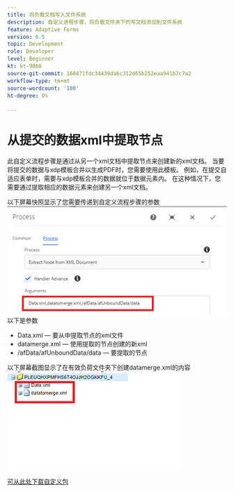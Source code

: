 ```yaml
---
title: 将负载文档写入文件系统
description: 自定义进程步骤，将负载文件夹下的写文档添加到文件系统
feature: Adaptive Forms
version: 6.5
topic: Development
role: Developer
level: Beginner
kt: kt-9860
source-git-commit: 160471fdc34439da6c312d65b252eaa941b7c7a2
workflow-type: tm+mt
source-wordcount: '180'
ht-degree: 0%

---
```


# 从提交的数据xml中提取节点

此自定义流程步骤是通过从另一个xml文档中提取节点来创建新的xml文档。 当要将提交的数据与xdp模板合并以生成PDF时，您需要使用此模板。 例如，在提交自适应表单时，需要与xdp模板合并的数据就位于数据元素内。 在这种情况下，您需要通过提取相应的数据元素来创建另一个xml文档。

以下屏幕快照显示了您需要传递到自定义流程步骤的参数
![过程步骤](assets/create-xml-process-step.png)
以下是参数
* Data.xml — 要从中提取节点的xml文件
* datamerge.xml — 使用提取的节点创建的新xml
* /afData/afUnboundData/data — 要提取的节点


以下屏幕截图显示了在有效负荷文件夹下创建datamerge.xml的内容
![create-xml](assets/create-xml.png)

[可从此处下载自定义包](/help/forms/assets/common-osgi-bundles/SetValueApp.core-1.0-SNAPSHOT.jar)
